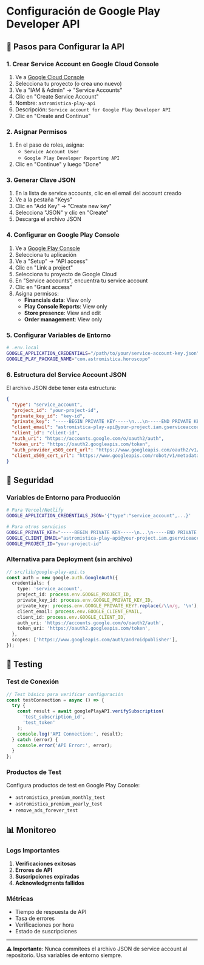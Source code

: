 # Configuración de Google Play Developer API

## 🔧 Pasos para Configurar la API

### 1. **Crear Service Account en Google Cloud Console**

1. Ve a [Google Cloud Console](https://console.cloud.google.com/)
2. Selecciona tu proyecto (o crea uno nuevo)
3. Ve a "IAM & Admin" → "Service Accounts"
4. Clic en "Create Service Account"
5. Nombre: `astromistica-play-api`
6. Descripción: `Service account for Google Play Developer API`
7. Clic en "Create and Continue"

### 2. **Asignar Permisos**

1. En el paso de roles, asigna:
   - `Service Account User`
   - `Google Play Developer Reporting API`
2. Clic en "Continue" y luego "Done"

### 3. **Generar Clave JSON**

1. En la lista de service accounts, clic en el email del account creado
2. Ve a la pestaña "Keys"
3. Clic en "Add Key" → "Create new key"
4. Selecciona "JSON" y clic en "Create"
5. Descarga el archivo JSON

### 4. **Configurar en Google Play Console**

1. Ve a [Google Play Console](https://play.google.com/console/)
2. Selecciona tu aplicación
3. Ve a "Setup" → "API access"
4. Clic en "Link a project"
5. Selecciona tu proyecto de Google Cloud
6. En "Service accounts", encuentra tu service account
7. Clic en "Grant access"
8. Asigna permisos:
   - **Financials data**: View only
   - **Play Console Reports**: View only
   - **Store presence**: View and edit
   - **Order management**: View only

### 5. **Configurar Variables de Entorno**

```bash
# .env.local
GOOGLE_APPLICATION_CREDENTIALS="/path/to/your/service-account-key.json"
GOOGLE_PLAY_PACKAGE_NAME="com.astromistica.horoscopo"
```

### 6. **Estructura del Service Account JSON**

El archivo JSON debe tener esta estructura:
```json
{
  "type": "service_account",
  "project_id": "your-project-id",
  "private_key_id": "key-id",
  "private_key": "-----BEGIN PRIVATE KEY-----\n...\n-----END PRIVATE KEY-----\n",
  "client_email": "astromistica-play-api@your-project.iam.gserviceaccount.com",
  "client_id": "client-id",
  "auth_uri": "https://accounts.google.com/o/oauth2/auth",
  "token_uri": "https://oauth2.googleapis.com/token",
  "auth_provider_x509_cert_url": "https://www.googleapis.com/oauth2/v1/certs",
  "client_x509_cert_url": "https://www.googleapis.com/robot/v1/metadata/x509/..."
}
```

## 🔐 Seguridad

### Variables de Entorno para Producción

```bash
# Para Vercel/Netlify
GOOGLE_APPLICATION_CREDENTIALS_JSON='{"type":"service_account",...}'

# Para otros servicios
GOOGLE_PRIVATE_KEY="-----BEGIN PRIVATE KEY-----\n...\n-----END PRIVATE KEY-----\n"
GOOGLE_CLIENT_EMAIL="astromistica-play-api@your-project.iam.gserviceaccount.com"
GOOGLE_PROJECT_ID="your-project-id"
```

### Alternativa para Deployment (sin archivo)

```typescript
// src/lib/google-play-api.ts
const auth = new google.auth.GoogleAuth({
  credentials: {
    type: 'service_account',
    project_id: process.env.GOOGLE_PROJECT_ID,
    private_key_id: process.env.GOOGLE_PRIVATE_KEY_ID,
    private_key: process.env.GOOGLE_PRIVATE_KEY?.replace(/\\n/g, '\n'),
    client_email: process.env.GOOGLE_CLIENT_EMAIL,
    client_id: process.env.GOOGLE_CLIENT_ID,
    auth_uri: 'https://accounts.google.com/o/oauth2/auth',
    token_uri: 'https://oauth2.googleapis.com/token',
  },
  scopes: ['https://www.googleapis.com/auth/androidpublisher'],
});
```

## 🧪 Testing

### Test de Conexión

```typescript
// Test básico para verificar configuración
const testConnection = async () => {
  try {
    const result = await googlePlayAPI.verifySubscription(
      'test_subscription_id',
      'test_token'
    );
    console.log('API Connection:', result);
  } catch (error) {
    console.error('API Error:', error);
  }
};
```

### Productos de Test

Configura productos de test en Google Play Console:
- `astromistica_premium_monthly_test`
- `astromistica_premium_yearly_test`
- `remove_ads_forever_test`

## 📊 Monitoreo

### Logs Importantes

1. **Verificaciones exitosas**
2. **Errores de API**
3. **Suscripciones expiradas**
4. **Acknowledgments fallidos**

### Métricas

- Tiempo de respuesta de API
- Tasa de errores
- Verificaciones por hora
- Estado de suscripciones

---

**⚠️ Importante**: Nunca commitees el archivo JSON de service account al repositorio. Usa variables de entorno siempre.
